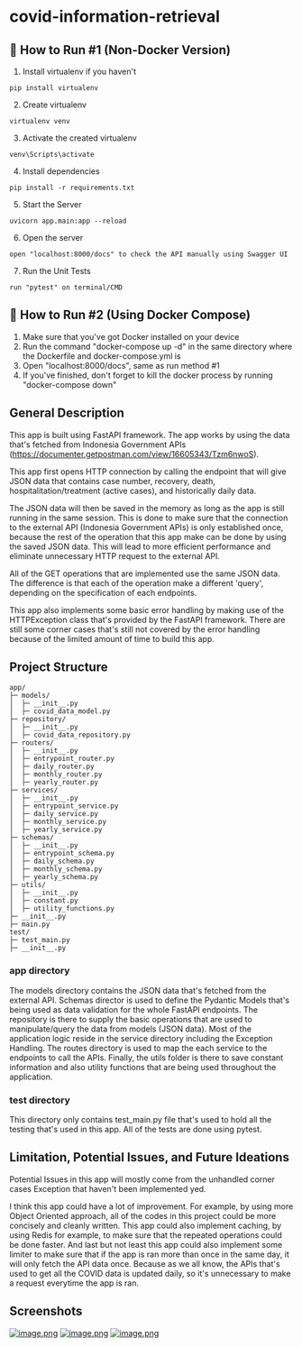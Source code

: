 # covid-information-retrieval

## 📖  How to Run #1 (Non-Docker Version)

1. Install virtualenv if you haven't
```
pip install virtualenv
```
2. Create virtualenv
```
virtualenv venv
```

3. Activate the created virtualenv
```
venv\Scripts\activate
```

4. Install dependencies
```
pip install -r requirements.txt
```

5. Start the Server
```
uvicorn app.main:app --reload
```

6. Open the server
```
open "localhost:8000/docs" to check the API manually using Swagger UI
```

7. Run the Unit Tests
```
run "pytest" on terminal/CMD
```

## 📖  How to Run #2 (Using Docker Compose)
1. Make sure that you've got Docker installed on your device
2. Run the command "docker-compose up -d" in the same directory where the Dockerfile and docker-compose.yml is
3. Open "localhost:8000/docs", same as run method #1
4. If you've finished, don't forget to kill the docker process by running "docker-compose down"

## General Description

This app is built using FastAPI framework. The app works by using the data that's fetched from Indonesia Government APIs (https://documenter.getpostman.com/view/16605343/Tzm6nwoS).

This app first opens HTTP connection by calling the endpoint that will give JSON data that contains case number, recovery, death, hospitalitation/treatment (active cases), and historically daily data.

The JSON data will then be saved in the memory as long as the app is still running in the same session. This is done to make sure that the connection to the external API (Indonesia Government APIs) is only established once, because the rest of the operation that this app make can be done by using the saved JSON data. This will lead to more efficient performance and eliminate unnecessary HTTP request to the external API.

All of the GET operations that are implemented use the same JSON data. The difference is that each of the operation make a different 'query', depending on the specification of each endpoints.

This app also implements some basic error handling by making use of the HTTPException class that's provided by the FastAPI framework. There are still some corner cases that's still not covered by the error handling because of the limited amount of time to build this app.

## Project Structure
```
app/
├─ models/
│  ├─ __init__.py
│  ├─ covid_data_model.py
├─ repository/
│  ├─ __init__.py
│  ├─ covid_data_repository.py
├─ routers/
│  ├─ __init__.py
│  ├─ entrypoint_router.py
│  ├─ daily_router.py
│  ├─ monthly_router.py
│  ├─ yearly_router.py
├─ services/
│  ├─ __init__.py
│  ├─ entrypoint_service.py
│  ├─ daily_service.py
│  ├─ monthly_service.py
│  ├─ yearly_service.py
├─ schemas/
│  ├─ __init__.py
│  ├─ entrypoint_schema.py
│  ├─ daily_schema.py
│  ├─ monthly_schema.py
│  ├─ yearly_schema.py
├─ utils/
│  ├─ __init__.py
│  ├─ constant.py
│  ├─ utility_functions.py
├─ __init__.py
├─ main.py
test/
├─ test_main.py
├─ __init__.py
```

### app directory
The models directory contains the JSON data that's fetched from the external API. Schemas director is used to define the Pydantic Models that's being used as data validation for the whole FastAPI endpoints. The repository is there to supply the basic operations that are used to manipulate/query the data from models (JSON data). Most of the application logic reside in the service directory including the Exception Handling. The routes directory is used to map the each service to the endpoints to call the APIs. Finally, the utils folder is there to save constant information and also utility functions that are being used throughout the application.

### test directory
This directory only contains test_main.py file that's used to hold all the testing that's used in this app. All of the tests are done using pytest.


## Limitation, Potential Issues, and Future Ideations
Potential Issues in this app will mostly come from the unhandled corner cases Exception that haven't been implemented yed.

I think this app could have a lot of improvement. For example, by using more Object Oriented approach, all of the codes in this project could be more concisely and cleanly written. This app could also implement caching, by using Redis for example, to make sure that the repeated operations could be done faster. And last but not least this app could also implement some limiter to make sure that if the app is ran more than once in the same day, it will only fetch the API data once. Because as we all know, the APIs that's used to get all the COVID data is updated daily, so it's unnecessary to make a request everytime the app is ran.

## Screenshots
[![image.png](https://i.postimg.cc/hjFtM3N7/image.png)](https://postimg.cc/gwDp24zY)
[![image.png](https://i.postimg.cc/tCfQhnKs/image.png)](https://postimg.cc/PPmRHJrH)
[![image.png](https://i.postimg.cc/x8JgY8tZ/image.png)](https://postimg.cc/XBW9kjMK)
